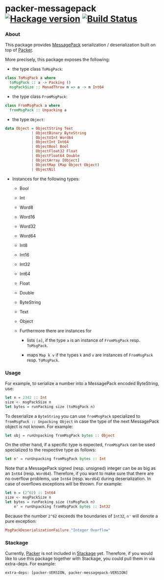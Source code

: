 # packer-messagepack [![Hackage version](https://img.shields.io/hackage/v/packer-messagepack.svg?label=Hackage)](https://hackage.haskell.org/package/packer-messagepack) [![Build Status](https://travis-ci.org/mtesseract/packer-messagepack.svg?branch=master)](https://travis-ci.org/mtesseract/packer-messagepack)

### About

This package provides [MessagePack](http://msgpack.org/index.html)
serialization / deserialization built on top of
[Packer](https://hackage.haskell.org/package/packer).

More precisely, this package exposes the following:

- the type class `ToMsgPack`:

```haskell
class ToMsgPack a where
  toMsgPack :: a -> Packing ()
  msgPackSize :: MonadThrow m => a -> m Int64
```

- the type class `FromMsgPack`:

```haskell
class FromMsgPack a where
  fromMsgPack :: Unpacking a
```

- the type `Object`:

```haskell
data Object = ObjectString Text
            | ObjectBinary ByteString
            | ObjectUInt Word64
            | ObjectInt Int64
            | ObjectBool Bool
            | ObjectFloat32 Float
            | ObjectFloat64 Double
            | ObjectArray [Object]
            | ObjectMap (Map Object Object)
            | ObjectNil
```

- Instances for the following types:

  - Bool
  - Int
  - Word8
  - Word16
  - Word32
  - Word64
  - Int8
  - Int16
  - Int32
  - Int64
  - Float
  - Double
  - ByteString
  - Text
  - Object

  - Furthermore there are instances for

    - lists `[a]`, if the type `a` is an instance of `FromMsgPack`
      resp. `ToMsgPack`.

    - maps `Map k v` if the types `k` and `v` are instances of
      `FromMsgPack` resp. `ToMsgPack`.

### Usage

For example, to serialize a number into a MessagePack encoded
ByteString, use:

```haskell
let n = 2342 :: Int
size <- msgPackSize n
let bytes = runPacking size (toMsgPack n)
```

To deserialize a `ByteString` you can use `fromMsgPack` specialized to
`fromMsgPack :: Unpacking Object` in case the type of the next
MessagePack object is not known. For example:

```haskell
let obj = runUnpacking fromMsgPack bytes :: Object
```

On the other hand, if a specific type is expected, `fromMsgPack` can
be used specialized to the respective type as follows:

```haskell
let n' = runUnpacking fromMsgPack bytes :: Int
```

Note that a MessagePack signed (resp. unsigned) integer can be as big
as an `Int64` (resp. `Word64`). Therefore, if you want to make sure
that there are no overflow problems, use `Int64` (resp. `Word64`)
during deserialization. In case of overflows exceptions will be
thrown. For example:

```haskell
let n = (2^62) :: Int64
size <- msgPackSize n
let bytes = runPacking size (toMsgPack n)
    n' = runUnpacking fromMsgPack bytes :: Int32
```

Because the number `2^62` exceeds the boundaries of `Int32`, `n'` will
denote a pure exception:

```haskell
MsgPackDeserializationFailure "Integer Overflow"
```

### Stackage

Currently, [Packer](https://hackage.haskell.org/package/packer) is not
included in [Stackage](https://www.stackage.org/) yet. Therefore, if
you would like to use this package together with Stackage, you could
pull them in via extra-deps. For example:

```
extra-deps: [packer-VERSION, packer-messagepack-VERSION]
```
